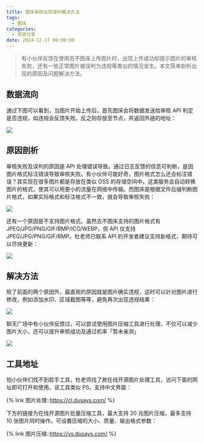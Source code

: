 ```yaml
---
title: 图床审核出现误判解决方法
tags:
  - 图床
categories:
  - 资源分享
date: 2024-12-17 00:00:00
---
```


> 有小伙伴反馈在使用去不图床上传图片时，出现上传成功却提示图片的审核失败，还有一些正常图片被误判为违规等类似的情况发生。本文简单剖析出现的原因及问题解决方法。

<!-- more -->

## 数据流向

通过下图可以看到，当图片开始上传后，首先图床会将数据发送给审核 API 判定是否违规，如违规会反馈失败。反之则存放至节点，并返回外链的地址：

![](https://cdn.dusays.com/2024/12/779-1.jpg)

## 原因剖析

审核失败及误判的原因是 API 处理错误导致。通过日志反馈的信息可判断，是因图片格式标注错误导致审核失败。有小伙伴可能好奇，图片格式怎么还会标注错误？其实现在很多图片都是存放在类似 OSS 的存储空间中，这类服务会自动转换图片的格式，使其可以用更小的流量在网络中传输。而图床是根据文件后缀判断图片格式，如果实际格式和标注格式不一致，就会导致审核失败：

![](https://cdn.dusays.com/2024/12/779-2.jpg)

还有一个原因是不支持图片格式。虽然去不图床支持的图片格式有 JPEG/JPG/PNG/GIF/BMP/ICO/WEBP，但 API 仅支持 JPEG/JPG/PNG/GIF/BMP。杜老师已联系 API 的开发者建议支持新格式，期待可以尽快更新：

![](https://cdn.dusays.com/2024/12/779-3.jpg)

## 解决方法

除了前面的两个原因外，最直观的原因就是图片确实违规，这时可以针对图片进行修改，例如添加水印、区域截图等等，避免再次出现违规结果：

![](https://cdn.dusays.com/2024/12/779-4.jpg)

聊天广场中有小伙伴反馈过，可以尝试使用图片压缩工具进行处理，不仅可以减少图片大小，还可以提升审核成功及通过机率「暂未亲测」

![](https://cdn.dusays.com/2024/12/779-5.jpg)

## 工具地址

怕小伙伴们找不到趁手工具，杜老师找了款在线开源图片处理工具，访问下面的网址即可打开和使用。该工具类似 PS，支持中文界面：

{% link 图片处理::https://cl.dusays.com/ %}

下方的链接为在线开源图片批量压缩工具，最大支持 20 兆图片压缩，最多支持 10 张图片同时操作。可设置压缩的大小、质量、输出格式参数：

{% link 图片压缩::https://ys.dusays.com/ %}